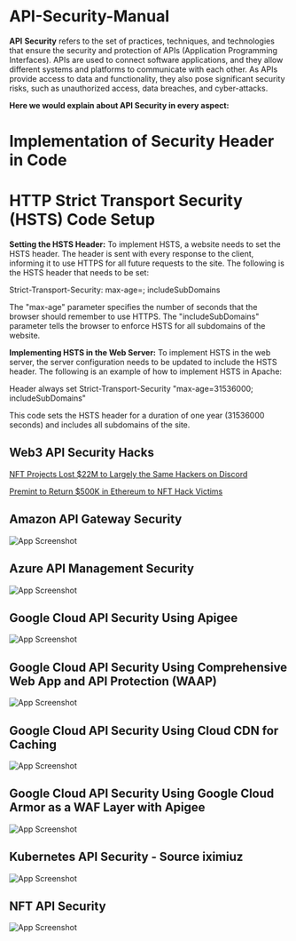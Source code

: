 # API-Security-Manual

**API** **Security** refers to the set of practices, techniques, and technologies that ensure the security and protection of APIs (Application Programming Interfaces). APIs are used to connect software applications, and they allow different systems and platforms to communicate with each other. As APIs provide access to data and functionality, they also pose significant security risks, such as unauthorized access, data breaches, and cyber-attacks.

**Here we would explain about API Security in every aspect:**

# Implementation of Security Header in Code

# HTTP Strict Transport Security (HSTS) Code Setup

**Setting the HSTS Header:**
To implement HSTS, a website needs to set the HSTS header. The header is sent with every response to the client, informing it to use HTTPS for all future requests to the site. The following is the HSTS header that needs to be set:

Strict-Transport-Security: max-age=<expire-time>; includeSubDomains

The "max-age" parameter specifies the number of seconds that the browser should remember to use HTTPS. The "includeSubDomains" parameter tells the browser to enforce HSTS for all subdomains of the website.

**Implementing HSTS in the Web Server:**
To implement HSTS in the web server, the server configuration needs to be updated to include the HSTS header. The following is an example of how to implement HSTS in Apache:

Header always set Strict-Transport-Security "max-age=31536000; includeSubDomains"

This code sets the HSTS header for a duration of one year (31536000 seconds) and includes all subdomains of the site.
  

## Web3 API Security Hacks

[NFT Projects Lost $22M to Largely the Same Hackers on Discord](https://decrypt.co/106024/nft-projects-lost-22m-to-hackers-in-one-month-via-discord-report)

[Premint to Return $500K in Ethereum to NFT Hack Victims](https://decrypt.co/105585/premint-return-500k-ethereum-nft-hack-victims)


## Amazon API Gateway Security

![App Screenshot](https://github.com/goyalvartul/code/blob/main/Security%20Overview%20of%20Amazon%20API%20Gateway.png)

## Azure API Management Security

![App Screenshot](https://github.com/goyalvartul/code/blob/main/Security%20Overview%20of%20Azure%20API-Management.png)

## Google Cloud API Security Using Apigee

![App Screenshot](https://github.com/goyalvartul/code/blob/main/Security%20Overview%20of%20Google%20Cloud%20API%20Using%20Apigee.png)

## Google Cloud API Security Using Comprehensive Web App and API Protection (WAAP)

![App Screenshot](https://github.com/goyalvartul/code/blob/main/Security%20Overview%20of%20Google%20Cloud%20API%20Implement%20Comprehensive%20Web%20App%20and%20API%20Protection%20(WAAP).png)

## Google Cloud API Security Using Cloud CDN for Caching

![App Screenshot](https://github.com/goyalvartul/code/blob/main/Security%20Overview%20of%20Google%20Cloud%20API%20Using%20Cloud%20CDN%20for%20caching.png)

## Google Cloud API Security Using Google Cloud Armor as a WAF Layer with Apigee

![App Screenshot](https://github.com/goyalvartul/code/blob/main/Security%20Overview%20of%20Google%20Cloud%20API%20Using%20Google%20Cloud%20Armor%20as%20a%20WAF%20layer%20along%20with%20Apigee.png)

## Kubernetes API Security - Source iximiuz

![App Screenshot](https://github.com/goyalvartul/code/blob/main/Kubernetes-API-Security.png)
  
## NFT API Security

![App Screenshot](https://github.com/goyalvartul/code/blob/main/NFT-API-Security.png)
